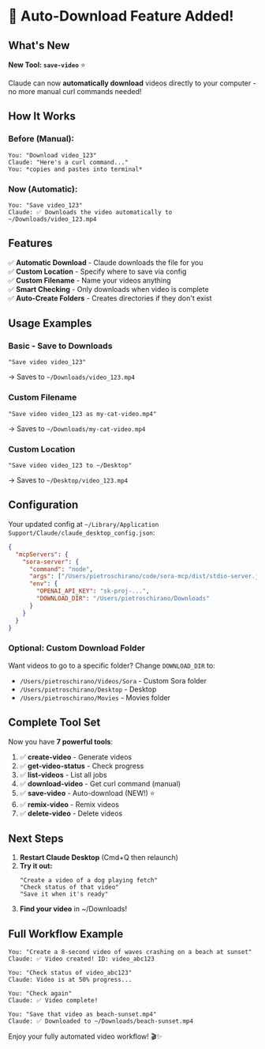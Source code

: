 # 🎉 Auto-Download Feature Added!

## What's New

**New Tool: `save-video`** ⭐

Claude can now **automatically download** videos directly to your computer - no more manual curl commands needed!

## How It Works

### Before (Manual):
```
You: "Download video_123"
Claude: "Here's a curl command..."
You: *copies and pastes into terminal*
```

### Now (Automatic):
```
You: "Save video_123"
Claude: ✅ Downloads the video automatically to ~/Downloads/video_123.mp4
```

## Features

✅ **Automatic Download** - Claude downloads the file for you  
✅ **Custom Location** - Specify where to save via config  
✅ **Custom Filename** - Name your videos anything  
✅ **Smart Checking** - Only downloads when video is complete  
✅ **Auto-Create Folders** - Creates directories if they don't exist  

## Usage Examples

### Basic - Save to Downloads
```
"Save video video_123"
```
→ Saves to `~/Downloads/video_123.mp4`

### Custom Filename
```
"Save video video_123 as my-cat-video.mp4"
```
→ Saves to `~/Downloads/my-cat-video.mp4`

### Custom Location
```
"Save video video_123 to ~/Desktop"
```
→ Saves to `~/Desktop/video_123.mp4`

## Configuration

Your updated config at `~/Library/Application Support/Claude/claude_desktop_config.json`:

```json
{
  "mcpServers": {
    "sora-server": {
      "command": "node",
      "args": ["/Users/pietroschirano/code/sora-mcp/dist/stdio-server.js"],
      "env": {
        "OPENAI_API_KEY": "sk-proj-...",
        "DOWNLOAD_DIR": "/Users/pietroschirano/Downloads"
      }
    }
  }
}
```

### Optional: Custom Download Folder

Want videos to go to a specific folder? Change `DOWNLOAD_DIR` to:
- `/Users/pietroschirano/Videos/Sora` - Custom Sora folder
- `/Users/pietroschirano/Desktop` - Desktop
- `/Users/pietroschirano/Movies` - Movies folder

## Complete Tool Set

Now you have **7 powerful tools**:

1. ✅ **create-video** - Generate videos
2. ✅ **get-video-status** - Check progress
3. ✅ **list-videos** - List all jobs
4. ✅ **download-video** - Get curl command (manual)
5. ✅ **save-video** - Auto-download (NEW!) ⭐
6. ✅ **remix-video** - Remix videos
7. ✅ **delete-video** - Delete videos

## Next Steps

1. **Restart Claude Desktop** (Cmd+Q then relaunch)
2. **Try it out:**
   ```
   "Create a video of a dog playing fetch"
   "Check status of that video"
   "Save it when it's ready"
   ```
3. **Find your video** in ~/Downloads!

## Full Workflow Example

```
You: "Create a 8-second video of waves crashing on a beach at sunset"
Claude: ✅ Video created! ID: video_abc123

You: "Check status of video_abc123"
Claude: Video is at 50% progress...

You: "Check again"
Claude: ✅ Video complete!

You: "Save that video as beach-sunset.mp4"
Claude: ✅ Downloaded to ~/Downloads/beach-sunset.mp4
```

Enjoy your fully automated video workflow! 🎬✨


